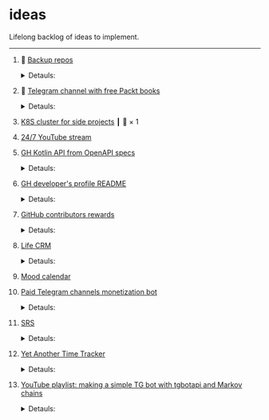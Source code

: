 # ideas

Lifelong backlog of ideas to implement.

---

1. 🚧 [Backup repos](https://github.com/madhead/ideas/issues/16)
    <details>
      <summary>Detauls:</summary>

      > - [ ] madhead/.mirrors
      >   - [ ] Social image
      >   - [ ] Features (wikis, issues, pages, sponsorship)
      >   - [ ] Merge button
      >   - [ ] Branch protection rules
      >   - [ ] Issue labels
      >   - [ ] Issue templates
      >   - [ ] Dependabot
      >   - [ ] Topics
      >   - [ ] Sidebar (releases, env, packages)
      >   - [ ] README
      >   - [ ] CONTRIBUTING
      >   - [ ] CODE_OF_CONDUCT 
      > - [ ] madhead/2D
      >   - [ ] Social image
      >   - [ ] Features (wikis, issues, pages, sponsorship)
      >   - [ ] Merge button
      >   - [ ] Branch protection rules
      >   - [ ] Issue labels
      >   - [ ] Issue templates
      >   - [ ] Dependabot
      >   - [ ] Topics
      >   - [ ] Sidebar (releases, env, packages)
      >   - [ ] README
      >   - [ ] CONTRIBUTING
      >   - [ ] CODE_OF_CONDUCT 
      > - [ ] madhead/3D
      >   - [ ] Social image
      >   - [ ] Features (wikis, issues, pages, sponsorship)
      >   - [ ] Merge button
      >   - [ ] Branch protection rules
      >   - [ ] Issue labels
      >   - [ ] Issue templates
      >   - [ ] Dependabot
      >   - [ ] Topics
      >   - [ ] Sidebar (releases, env, packages)
      >   - [ ] README
      >   - [ ] CONTRIBUTING
      >   - [ ] CODE_OF_CONDUCT 
      > - [ ] madhead/akademik
      >   - [ ] Social image
      >   - [ ] Features (wikis, issues, pages, sponsorship)
      >   - [ ] Merge button
      >   - [ ] Branch protection rules
      >   - [ ] Issue labels
      >   - [ ] Issue templates
      >   - [ ] Dependabot
      >   - [ ] Topics
      >   - [ ] Sidebar (releases, env, packages)
      >   - [ ] README
      >   - [ ] CONTRIBUTING
      >   - [ ] CODE_OF_CONDUCT 
      > - [ ] madhead/appstore-receipts-validator-j
      >   - [ ] Social image
      >   - [ ] Features (wikis, issues, pages, sponsorship)
      >   - [ ] Merge button
      >   - [ ] Branch protection rules
      >   - [ ] Issue labels
      >   - [ ] Issue templates
      >   - [ ] Dependabot
      >   - [ ] Topics
      >   - [ ] Sidebar (releases, env, packages)
      >   - [ ] README
      >   - [ ] CONTRIBUTING
      >   - [ ] CODE_OF_CONDUCT 
      > - [ ] madhead/awesome-opensearch
      >   - [ ] Social image
      >   - [ ] Features (wikis, issues, pages, sponsorship)
      >   - [ ] Merge button
      >   - [ ] Branch protection rules
      >   - [ ] Issue labels
      >   - [ ] Issue templates
      >   - [ ] Dependabot
      >   - [ ] Topics
      >   - [ ] Sidebar (releases, env, packages)
      >   - [ ] README
      >   - [ ] CONTRIBUTING
      >   - [ ] CODE_OF_CONDUCT 
      > - [ ] madhead/awesome-telegram
      >   - [ ] Social image
      >   - [ ] Features (wikis, issues, pages, sponsorship)
      >   - [ ] Merge button
      >   - [ ] Branch protection rules
      >   - [ ] Issue labels
      >   - [ ] Issue templates
      >   - [ ] Dependabot
      >   - [ ] Topics
      >   - [ ] Sidebar (releases, env, packages)
      >   - [ ] README
      >   - [ ] CONTRIBUTING
      >   - [ ] CODE_OF_CONDUCT 
      > - [ ] madhead/aws-junit5
      >   - [ ] Social image
      >   - [ ] Features (wikis, issues, pages, sponsorship)
      >   - [ ] Merge button
      >   - [ ] Branch protection rules
      >   - [ ] Issue labels
      >   - [ ] Issue templates
      >   - [ ] Dependabot
      >   - [ ] Topics
      >   - [ ] Sidebar (releases, env, packages)
      >   - [ ] README
      >   - [ ] CONTRIBUTING
      >   - [ ] CODE_OF_CONDUCT 
      > - [ ] madhead/cfg
      >   - [ ] Social image
      >   - [ ] Features (wikis, issues, pages, sponsorship)
      >   - [ ] Merge button
      >   - [ ] Branch protection rules
      >   - [ ] Issue labels
      >   - [ ] Issue templates
      >   - [ ] Dependabot
      >   - [ ] Topics
      >   - [ ] Sidebar (releases, env, packages)
      >   - [ ] README
      >   - [ ] CONTRIBUTING
      >   - [ ] CODE_OF_CONDUCT 
      > - [ ] madhead/check-gradle-version
      >   - [ ] Social image
      >   - [ ] Features (wikis, issues, pages, sponsorship)
      >   - [ ] Merge button
      >   - [ ] Branch protection rules
      >   - [ ] Issue labels
      >   - [ ] Issue templates
      >   - [ ] Dependabot
      >   - [ ] Topics
      >   - [ ] Sidebar (releases, env, packages)
      >   - [ ] README
      >   - [ ] CONTRIBUTING
      >   - [ ] CODE_OF_CONDUCT 
      > - [x] madhead/docker-image
      >   - [x] Social image
      >   - [x] Features (wikis, issues, pages, sponsorship)
      >   - [x] Merge button
      >   - [x] Branch protection rules
      >   - [x] Issue labels
      >   - [x] Issue templates
      >   - [x] Dependabot
      >   - [x] Topics
      >   - [x] Sidebar (releases, env, packages)
      >   - [x] README
      >   - [x] CONTRIBUTING
      >   - [x] CODE_OF_CONDUCT 
      > - [ ] madhead/docker-oracle-xe
      >   - [ ] Social image
      >   - [ ] Features (wikis, issues, pages, sponsorship)
      >   - [ ] Merge button
      >   - [ ] Branch protection rules
      >   - [ ] Issue labels
      >   - [ ] Issue templates
      >   - [ ] Dependabot
      >   - [ ] Topics
      >   - [ ] Sidebar (releases, env, packages)
      >   - [ ] README
      >   - [ ] CONTRIBUTING
      >   - [ ] CODE_OF_CONDUCT 
      > - [ ] madhead/doktor
      >   - [ ] Social image
      >   - [ ] Features (wikis, issues, pages, sponsorship)
      >   - [ ] Merge button
      >   - [ ] Branch protection rules
      >   - [ ] Issue labels
      >   - [ ] Issue templates
      >   - [ ] Dependabot
      >   - [ ] Topics
      >   - [ ] Sidebar (releases, env, packages)
      >   - [ ] README
      >   - [ ] CONTRIBUTING
      >   - [ ] CODE_OF_CONDUCT 
      > - [ ] madhead/flutter-development-roadmap
      >   - [ ] Social image
      >   - [ ] Features (wikis, issues, pages, sponsorship)
      >   - [ ] Merge button
      >   - [ ] Branch protection rules
      >   - [ ] Issue labels
      >   - [ ] Issue templates
      >   - [ ] Dependabot
      >   - [ ] Topics
      >   - [ ] Sidebar (releases, env, packages)
      >   - [ ] README
      >   - [ ] CONTRIBUTING
      >   - [ ] CODE_OF_CONDUCT 
      > - [ ] madhead/flutter_roadmap
      >   - [ ] Social image
      >   - [ ] Features (wikis, issues, pages, sponsorship)
      >   - [ ] Merge button
      >   - [ ] Branch protection rules
      >   - [ ] Issue labels
      >   - [ ] Issue templates
      >   - [ ] Dependabot
      >   - [ ] Topics
      >   - [ ] Sidebar (releases, env, packages)
      >   - [ ] README
      >   - [ ] CONTRIBUTING
      >   - [ ] CODE_OF_CONDUCT 
      > - [ ] madhead/github-actions-demo
      >   - [ ] Social image
      >   - [ ] Features (wikis, issues, pages, sponsorship)
      >   - [ ] Merge button
      >   - [ ] Branch protection rules
      >   - [ ] Issue labels
      >   - [ ] Issue templates
      >   - [ ] Dependabot
      >   - [ ] Topics
      >   - [ ] Sidebar (releases, env, packages)
      >   - [ ] README
      >   - [ ] CONTRIBUTING
      >   - [ ] CODE_OF_CONDUCT 
      > - [ ] madhead/Google-Playstore-Dataset
      >   - [ ] Social image
      >   - [ ] Features (wikis, issues, pages, sponsorship)
      >   - [ ] Merge button
      >   - [ ] Branch protection rules
      >   - [ ] Issue labels
      >   - [ ] Issue templates
      >   - [ ] Dependabot
      >   - [ ] Topics
      >   - [ ] Sidebar (releases, env, packages)
      >   - [ ] README
      >   - [ ] CONTRIBUTING
      >   - [ ] CODE_OF_CONDUCT 
      > - [ ] madhead/graphviz
      >   - [ ] Social image
      >   - [ ] Features (wikis, issues, pages, sponsorship)
      >   - [ ] Merge button
      >   - [ ] Branch protection rules
      >   - [ ] Issue labels
      >   - [ ] Issue templates
      >   - [ ] Dependabot
      >   - [ ] Topics
      >   - [ ] Sidebar (releases, env, packages)
      >   - [ ] README
      >   - [ ] CONTRIBUTING
      >   - [ ] CODE_OF_CONDUCT 
      > - [ ] madhead/gta
      >   - [ ] Social image
      >   - [ ] Features (wikis, issues, pages, sponsorship)
      >   - [ ] Merge button
      >   - [ ] Branch protection rules
      >   - [ ] Issue labels
      >   - [ ] Issue templates
      >   - [ ] Dependabot
      >   - [ ] Topics
      >   - [ ] Sidebar (releases, env, packages)
      >   - [ ] README
      >   - [ ] CONTRIBUTING
      >   - [ ] CODE_OF_CONDUCT 
      > - [ ] madhead/hoodworking
      >   - [ ] Social image
      >   - [ ] Features (wikis, issues, pages, sponsorship)
      >   - [ ] Merge button
      >   - [ ] Branch protection rules
      >   - [ ] Issue labels
      >   - [ ] Issue templates
      >   - [ ] Dependabot
      >   - [ ] Topics
      >   - [ ] Sidebar (releases, env, packages)
      >   - [ ] README
      >   - [ ] CONTRIBUTING
      >   - [ ] CODE_OF_CONDUCT 
      > - [ ] madhead/ideas
      >   - [ ] Social image
      >   - [ ] Features (wikis, issues, pages, sponsorship)
      >   - [ ] Merge button
      >   - [ ] Branch protection rules
      >   - [ ] Issue labels
      >   - [ ] Issue templates
      >   - [ ] Dependabot
      >   - [ ] Topics
      >   - [ ] Sidebar (releases, env, packages)
      >   - [ ] README
      >   - [ ] CONTRIBUTING
      >   - [ ] CODE_OF_CONDUCT 
      > - [x] madhead/imagemagick
      >   - [x] Social image
      >   - [x] Features (wikis, issues, pages, sponsorship)
      >   - [x] Merge button
      >   - [x] Branch protection rules
      >   - [x] Issue labels
      >   - [x] Issue templates
      >   - [x] Dependabot
      >   - [x] Topics
      >   - [x] Sidebar (releases, env, packages)
      >   - [x] README
      >   - [x] CONTRIBUTING
      >   - [x] CODE_OF_CONDUCT 
      > - [ ] madhead/ImgMacroBot
      >   - [ ] Social image
      >   - [ ] Features (wikis, issues, pages, sponsorship)
      >   - [ ] Merge button
      >   - [ ] Branch protection rules
      >   - [ ] Issue labels
      >   - [ ] Issue templates
      >   - [ ] Dependabot
      >   - [ ] Topics
      >   - [ ] Sidebar (releases, env, packages)
      >   - [ ] README
      >   - [ ] CONTRIBUTING
      >   - [ ] CODE_OF_CONDUCT 
      > - [ ] madhead/kn-redis
      >   - [ ] Social image
      >   - [ ] Features (wikis, issues, pages, sponsorship)
      >   - [ ] Merge button
      >   - [ ] Branch protection rules
      >   - [ ] Issue labels
      >   - [ ] Issue templates
      >   - [ ] Dependabot
      >   - [ ] Topics
      >   - [ ] Sidebar (releases, env, packages)
      >   - [ ] README
      >   - [ ] CONTRIBUTING
      >   - [ ] CODE_OF_CONDUCT 
      > - [ ] madhead/madhead
      >   - [ ] Social image
      >   - [ ] Features (wikis, issues, pages, sponsorship)
      >   - [ ] Merge button
      >   - [ ] Branch protection rules
      >   - [ ] Issue labels
      >   - [ ] Issue templates
      >   - [ ] Dependabot
      >   - [ ] Topics
      >   - [ ] Sidebar (releases, env, packages)
      >   - [ ] README
      >   - [ ] CONTRIBUTING
      >   - [ ] CODE_OF_CONDUCT 
      > - [ ] madhead/madhead.github.io
      >   - [ ] Social image
      >   - [ ] Features (wikis, issues, pages, sponsorship)
      >   - [ ] Merge button
      >   - [ ] Branch protection rules
      >   - [ ] Issue labels
      >   - [ ] Issue templates
      >   - [ ] Dependabot
      >   - [ ] Topics
      >   - [ ] Sidebar (releases, env, packages)
      >   - [ ] README
      >   - [ ] CONTRIBUTING
      >   - [ ] CODE_OF_CONDUCT 
      > - [ ] madhead/madhead.me
      >   - [ ] Social image
      >   - [ ] Features (wikis, issues, pages, sponsorship)
      >   - [ ] Merge button
      >   - [ ] Branch protection rules
      >   - [ ] Issue labels
      >   - [ ] Issue templates
      >   - [ ] Dependabot
      >   - [ ] Topics
      >   - [ ] Sidebar (releases, env, packages)
      >   - [ ] README
      >   - [ ] CONTRIBUTING
      >   - [ ] CODE_OF_CONDUCT 
      > - [ ] madhead/minimo
      >   - [ ] Social image
      >   - [ ] Features (wikis, issues, pages, sponsorship)
      >   - [ ] Merge button
      >   - [ ] Branch protection rules
      >   - [ ] Issue labels
      >   - [ ] Issue templates
      >   - [ ] Dependabot
      >   - [ ] Topics
      >   - [ ] Sidebar (releases, env, packages)
      >   - [ ] README
      >   - [ ] CONTRIBUTING
      >   - [ ] CODE_OF_CONDUCT 
      > - [ ] madhead/oh-my-zsh
      >   - [ ] Social image
      >   - [ ] Features (wikis, issues, pages, sponsorship)
      >   - [ ] Merge button
      >   - [ ] Branch protection rules
      >   - [ ] Issue labels
      >   - [ ] Issue templates
      >   - [ ] Dependabot
      >   - [ ] Topics
      >   - [ ] Sidebar (releases, env, packages)
      >   - [ ] README
      >   - [ ] CONTRIBUTING
      >   - [ ] CODE_OF_CONDUCT 
      > - [ ] madhead/packt4free
      >   - [ ] Social image
      >   - [ ] Features (wikis, issues, pages, sponsorship)
      >   - [ ] Merge button
      >   - [ ] Branch protection rules
      >   - [ ] Issue labels
      >   - [ ] Issue templates
      >   - [ ] Dependabot
      >   - [ ] Topics
      >   - [ ] Sidebar (releases, env, packages)
      >   - [ ] README
      >   - [ ] CONTRIBUTING
      >   - [ ] CODE_OF_CONDUCT 
      > - [ ] madhead/read-java-properties
      >   - [ ] Social image
      >   - [ ] Features (wikis, issues, pages, sponsorship)
      >   - [ ] Merge button
      >   - [ ] Branch protection rules
      >   - [ ] Issue labels
      >   - [ ] Issue templates
      >   - [ ] Dependabot
      >   - [ ] Topics
      >   - [ ] Sidebar (releases, env, packages)
      >   - [ ] README
      >   - [ ] CONTRIBUTING
      >   - [ ] CODE_OF_CONDUCT 
      > - [ ] madhead/recipes
      >   - [ ] Social image
      >   - [ ] Features (wikis, issues, pages, sponsorship)
      >   - [ ] Merge button
      >   - [ ] Branch protection rules
      >   - [ ] Issue labels
      >   - [ ] Issue templates
      >   - [ ] Dependabot
      >   - [ ] Topics
      >   - [ ] Sidebar (releases, env, packages)
      >   - [ ] README
      >   - [ ] CONTRIBUTING
      >   - [ ] CODE_OF_CONDUCT 
      > - [ ] madhead/ru.madhead.github.io
      >   - [ ] Social image
      >   - [ ] Features (wikis, issues, pages, sponsorship)
      >   - [ ] Merge button
      >   - [ ] Branch protection rules
      >   - [ ] Issue labels
      >   - [ ] Issue templates
      >   - [ ] Dependabot
      >   - [ ] Topics
      >   - [ ] Sidebar (releases, env, packages)
      >   - [ ] README
      >   - [ ] CONTRIBUTING
      >   - [ ] CODE_OF_CONDUCT 
      > - [ ] madhead/saberlight
      >   - [ ] Social image
      >   - [ ] Features (wikis, issues, pages, sponsorship)
      >   - [ ] Merge button
      >   - [ ] Branch protection rules
      >   - [ ] Issue labels
      >   - [ ] Issue templates
      >   - [ ] Dependabot
      >   - [ ] Topics
      >   - [ ] Sidebar (releases, env, packages)
      >   - [ ] README
      >   - [ ] CONTRIBUTING
      >   - [ ] CODE_OF_CONDUCT 
      > - [ ] madhead/seaowl
      >   - [ ] Social image
      >   - [ ] Features (wikis, issues, pages, sponsorship)
      >   - [ ] Merge button
      >   - [ ] Branch protection rules
      >   - [ ] Issue labels
      >   - [ ] Issue templates
      >   - [ ] Dependabot
      >   - [ ] Topics
      >   - [ ] Sidebar (releases, env, packages)
      >   - [ ] README
      >   - [ ] CONTRIBUTING
      >   - [ ] CODE_OF_CONDUCT 
      > - [ ] madhead/semver-utils
      >   - [ ] Social image
      >   - [ ] Features (wikis, issues, pages, sponsorship)
      >   - [ ] Merge button
      >   - [ ] Branch protection rules
      >   - [ ] Issue labels
      >   - [ ] Issue templates
      >   - [ ] Dependabot
      >   - [ ] Topics
      >   - [ ] Sidebar (releases, env, packages)
      >   - [ ] README
      >   - [ ] CONTRIBUTING
      >   - [ ] CODE_OF_CONDUCT 
      > - [ ] madhead/shadow-jmh
      >   - [ ] Social image
      >   - [ ] Features (wikis, issues, pages, sponsorship)
      >   - [ ] Merge button
      >   - [ ] Branch protection rules
      >   - [ ] Issue labels
      >   - [ ] Issue templates
      >   - [ ] Dependabot
      >   - [ ] Topics
      >   - [ ] Sidebar (releases, env, packages)
      >   - [ ] README
      >   - [ ] CONTRIBUTING
      >   - [ ] CODE_OF_CONDUCT 
      > - [ ] madhead/skija-playground
      >   - [ ] Social image
      >   - [ ] Features (wikis, issues, pages, sponsorship)
      >   - [ ] Merge button
      >   - [ ] Branch protection rules
      >   - [ ] Issue labels
      >   - [ ] Issue templates
      >   - [ ] Dependabot
      >   - [ ] Topics
      >   - [ ] Sidebar (releases, env, packages)
      >   - [ ] README
      >   - [ ] CONTRIBUTING
      >   - [ ] CODE_OF_CONDUCT 
      > - [ ] madhead/stack-autologin
      >   - [ ] Social image
      >   - [ ] Features (wikis, issues, pages, sponsorship)
      >   - [ ] Merge button
      >   - [ ] Branch protection rules
      >   - [ ] Issue labels
      >   - [ ] Issue templates
      >   - [ ] Dependabot
      >   - [ ] Topics
      >   - [ ] Sidebar (releases, env, packages)
      >   - [ ] README
      >   - [ ] CONTRIBUTING
      >   - [ ] CODE_OF_CONDUCT 
      > - [ ] madhead/TelegramBotsList
      >   - [ ] Social image
      >   - [ ] Features (wikis, issues, pages, sponsorship)
      >   - [ ] Merge button
      >   - [ ] Branch protection rules
      >   - [ ] Issue labels
      >   - [ ] Issue templates
      >   - [ ] Dependabot
      >   - [ ] Topics
      >   - [ ] Sidebar (releases, env, packages)
      >   - [ ] README
      >   - [ ] CONTRIBUTING
      >   - [ ] CODE_OF_CONDUCT 
      > - [ ] madhead/telek
      >   - [ ] Social image
      >   - [ ] Features (wikis, issues, pages, sponsorship)
      >   - [ ] Merge button
      >   - [ ] Branch protection rules
      >   - [ ] Issue labels
      >   - [ ] Issue templates
      >   - [ ] Dependabot
      >   - [ ] Topics
      >   - [ ] Sidebar (releases, env, packages)
      >   - [ ] README
      >   - [ ] CONTRIBUTING
      >   - [ ] CODE_OF_CONDUCT 
      > - [ ] madhead/tyzenhaus
      >   - [ ] Social image
      >   - [ ] Features (wikis, issues, pages, sponsorship)
      >   - [ ] Merge button
      >   - [ ] Branch protection rules
      >   - [ ] Issue labels
      >   - [ ] Issue templates
      >   - [ ] Dependabot
      >   - [ ] Topics
      >   - [ ] Sidebar (releases, env, packages)
      >   - [ ] README
      >   - [ ] CONTRIBUTING
      >   - [ ] CODE_OF_CONDUCT 
      > - [ ] madhead/vectors
      >   - [ ] Social image
      >   - [ ] Features (wikis, issues, pages, sponsorship)
      >   - [ ] Merge button
      >   - [ ] Branch protection rules
      >   - [ ] Issue labels
      >   - [ ] Issue templates
      >   - [ ] Dependabot
      >   - [ ] Topics
      >   - [ ] Sidebar (releases, env, packages)
      >   - [ ] README
      >   - [ ] CONTRIBUTING
      >   - [ ] CODE_OF_CONDUCT 
      > - [ ] madhead/YWLTB
      >   - [ ] Social image
      >   - [ ] Features (wikis, issues, pages, sponsorship)
      >   - [ ] Merge button
      >   - [ ] Branch protection rules
      >   - [ ] Issue labels
      >   - [ ] Issue templates
      >   - [ ] Dependabot
      >   - [ ] Topics
      >   - [ ] Sidebar (releases, env, packages)
      >   - [ ] README
      >   - [ ] CONTRIBUTING
      >   - [ ] CODE_OF_CONDUCT 
      > - [ ] madhead/zip
      >   - [ ] Social image
      >   - [ ] Features (wikis, issues, pages, sponsorship)
      >   - [ ] Merge button
      >   - [ ] Branch protection rules
      >   - [ ] Issue labels
      >   - [ ] Issue templates
      >   - [ ] Dependabot
      >   - [ ] Topics
      >   - [ ] Sidebar (releases, env, packages)
      >   - [ ] README
      >   - [ ] CONTRIBUTING
      >   - [ ] CODE_OF_CONDUCT 
    </details>

1. 🚧 [Telegram channel with free Packt books ](https://github.com/madhead/ideas/issues/17)
    <details>
      <summary>Detauls:</summary>

      > https://www.packtpub.com/free-learning
    </details>

1. [K8S cluster for side projects](https://github.com/madhead/ideas/issues/15) ┃ 💬 × 1
1. [24/7 YouTube stream](https://github.com/madhead/ideas/issues/10)
1. [GH Kotlin API from OpenAPI specs](https://github.com/madhead/ideas/issues/8)
    <details>
      <summary>Detauls:</summary>

      > Would you believe that there are no good libs yet!
      > 
      > https://docs.github.com/en/rest/overview/openapi-description
      > 
    </details>

1. [GH developer's profile README](https://github.com/madhead/ideas/issues/3)
    <details>
      <summary>Detauls:</summary>

      > - [ ] time spent on this README :)
      > - [ ] followers / likes on GitHub, click to be in this list!
      > - [ ] badges
      > - [ ] cv
      > - [ ] ideas under construction
      > - [ ] npx card (https://github.com/anmol098/anmol098)
      > - [ ] streaks (https://github.com/DenverCoder1/DenverCoder1)
      > - [ ] latest blog posts / best blog posts
      > - [ ] dev.to
      > - [ ] SO
      > - [ ] https://github.com/Coordinate-Cat/Coordinate-Cat
    </details>

1. [GitHub contributors rewards](https://github.com/madhead/ideas/issues/5)
    <details>
      <summary>Detauls:</summary>

      > Stolen from borodutch…
      > 
      > >User should be able to select a GitHub issue, donate some money to it and the person who gets their PR merged that fixes this issue should get the reward.
      > 
      > Maybe implementing it with a crypto (ETH, BTC) is not that hard?
    </details>

1. [Life CRM](https://github.com/madhead/ideas/issues/7)
    <details>
      <summary>Detauls:</summary>

      > Like https://github.com/Heapy/Komodo-CRM
    </details>

1. [Mood calendar](https://github.com/madhead/ideas/issues/9)
1. [Paid Telegram channels monetization bot](https://github.com/madhead/ideas/issues/6)
    <details>
      <summary>Detauls:</summary>

      > Stolen from borodutch
      > 
      > > for channel and chat owners — just add the bot as admin, select the price per month and withdraw crypto at any time; get a link to share with potential subscribers. For subscribers — go to the link, pay the membership fee, get invited by the bot to the private channel or group. The bot should kick people who didn't renew their membership.
      > 
    </details>

1. [SRS](https://github.com/madhead/ideas/issues/4)
    <details>
      <summary>Detauls:</summary>

      > Because Anki MUST DIE.
    </details>

1. [Yet Another Time Tracker](https://github.com/madhead/ideas/issues/2)
    <details>
      <summary>Detauls:</summary>

      > All the existing time tracker apps suck in some way. Make one that:
      > 
      > - Is easy to use
      > - Is highly automated
      > - Uses tags instead of categories (https://github.com/madhead/madhead.me/issues/6)
      > - Focuses on developers and engineers, with GitHub time-tracking being the priority
      >   - https://github.com/athul/waka-readme
      >   - but don't skimp on others
      > - Don't use subscription model for monetization. Single-time purchase model shows respect to users. At least the app must be:
      >   - Either cheap ($0.99/month max)
      >   - Or provide long (year+) subscription periods, still being rather cheap
    </details>

1. [YouTube playlist: making a simple TG bot with tgbotapi and Markov chains](https://github.com/madhead/ideas/issues/12)
    <details>
      <summary>Detauls:</summary>

      > https://thecode.media/markov-chain
    </details>

